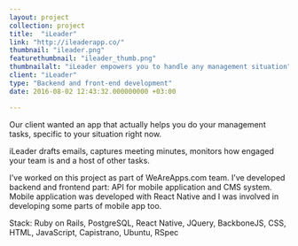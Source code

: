 ```yaml
---
layout: project
collection: project
title:  "iLeader"
link: "http://ileaderapp.co/"
thumbnail: "ileader.png"
featurethumbnail: "ileader_thumb.png"
thumbnailalt: "iLeader empowers you to handle any management situation"
client: "iLeader"
type: "Backend and front-end development"
date: 2016-08-02 12:43:32.000000000 +03:00

---
```

Our client wanted an app that actually helps you do your management tasks, 
specific to your situation right now. 

iLeader drafts emails, captures meeting minutes, monitors how engaged 
your team is and a host of other tasks. 

I’ve worked on this project as part of WeAreApps.com team. 
I’ve developed backend and frontend part: API for mobile application and CMS system.
Mobile application was developed with React Native and I was involved in 
developing some parts of mobile app too. 

Stack: Ruby on Rails, PostgreSQL, React Native, JQuery, BackboneJS, CSS, 
HTML, JavaScript, Capistrano, Ubuntu, RSpec